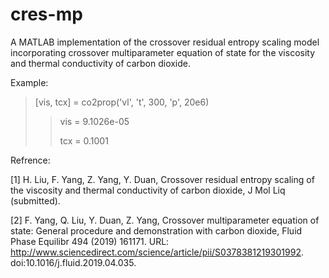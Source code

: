 # cres-mp
A MATLAB implementation of the crossover residual entropy scaling model incorporating crossover multiparameter equation of state for the viscosity and thermal conductivity of carbon dioxide.

Example:
> [vis, tcx] = co2prop('vl', 't', 300, 'p', 20e6)
>
>> vis = 9.1026e-05
>>   
>> tcx = 0.1001

Refrence:

[1] H. Liu, F. Yang, Z. Yang, Y. Duan, Crossover residual entropy scaling of the viscosity and thermal conductivity of 
carbon dioxide, J Mol Liq (submitted).

[2] F. Yang, Q. Liu, Y. Duan, Z. Yang, Crossover multiparameter equation of state: General procedure and demonstration with carbon dioxide, Fluid Phase Equilibr 494 (2019) 161171. URL: http://www.sciencedirect.com/science/article/pii/S0378381219301992. doi:10.1016/j.fluid.2019.04.035.
